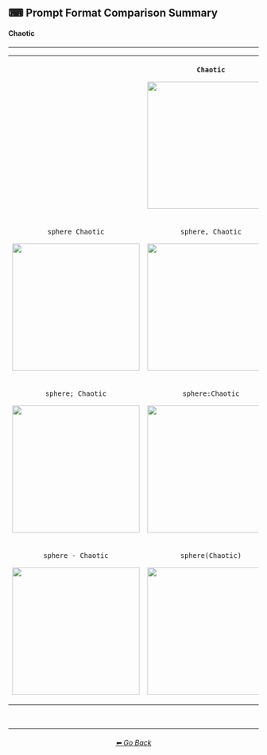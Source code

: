 <h2>⌨ Prompt Format Comparison Summary</h2>
<h4>Chaotic</h4>

<hr><!--------------->

<div align="center">

<table>
	<tr align=center valign=middle>
		<th>
			<br>
		</th>
		<th>
			<p><code>Chaotic</code></p><p><img src="https://github.com/willwulfken/MidJourney-Styles-and-Keywords/blob/main/Images/Summary%20Images/Prompt%20Format%20Comparison/Chaotic.png?raw=true" width="256" /></p>
		</th>
		<th>
			<br>
		</th>
	</tr>
	<tr align=center valign=middle>
		<td>
			<p><code>sphere Chaotic</code></p><p><img src="https://github.com/willwulfken/MidJourney-Styles-and-Keywords/blob/main/Images/Summary%20Images/Prompt%20Format%20Comparison/sphere_Chaotic.png?raw=true" width="256" /></p>
		</td>
		<td>
			<p><code>sphere, Chaotic</code></p><p><img src="https://github.com/willwulfken/MidJourney-Styles-and-Keywords/blob/main/Images/Summary%20Images/Prompt%20Format%20Comparison/sphere-Chaotic.png?raw=true" width="256" /></p>
		</td>
		<td>
			<p><code>Chaotic sphere</code></p><p><img src="https://github.com/willwulfken/MidJourney-Styles-and-Keywords/blob/main/Images/Summary%20Images/Prompt%20Format%20Comparison/Chaotic_sphere.png?raw=true" width="256" /></p>
		</td>
	</tr>
	<tr align=center valign=middle>
		<td>
			<p><code>sphere; Chaotic</code></p><p><img src="https://github.com/willwulfken/MidJourney-Styles-and-Keywords/blob/main/Images/Summary%20Images/Prompt%20Format%20Comparison/sphere-semicolon-Chaotic.png?raw=true" width="256" /></p>
		</td>
		<td>
			<p><code>sphere:Chaotic</code></p><p><img src="https://github.com/willwulfken/MidJourney-Styles-and-Keywords/blob/main/Images/Summary%20Images/Prompt%20Format%20Comparison/sphere-colon-Chaotic.png?raw=true" width="256" /></p>
		</td>
		<td>
			<p><code>sphere::Chaotic</code></p><p><img src="https://github.com/willwulfken/MidJourney-Styles-and-Keywords-Reference/blob/main/Images/Summary%20Images/Prompt%20Format%20Comparison/sphere-double_colon-Chaotic.png?raw=true" width="256" /></p>
		</td>
	</tr>
	<tr align=center valign=middle>
		<td>
			<p><code>sphere - Chaotic</code></p><p><img src="https://github.com/willwulfken/MidJourney-Styles-and-Keywords/blob/main/Images/Summary%20Images/Prompt%20Format%20Comparison/sphere_-_Chaotic.png?raw=true" width="256" /></p>
		</td>
		<td>
			<p><code>sphere(Chaotic)</code></p><p><img src="https://github.com/willwulfken/MidJourney-Styles-and-Keywords/blob/main/Images/Summary%20Images/Prompt%20Format%20Comparison/sphere(Chaotic).png?raw=true" width="256" /></p>
		</td>
		<td>
			<p><code>sphere in the style of Chaotic</code></p><p><img src="https://github.com/willwulfken/MidJourney-Styles-and-Keywords/blob/main/Images/Summary%20Images/Prompt%20Format%20Comparison/sphere_inthestyleofChaotic.png?raw=true" width="256" /></p>
		</td>
	</tr>
</table>

</div>

<br>


<hr><!--------------->
<div align="center">
<h6><a href="https://github.com/willwulfken/MidJourney-Styles-and-Keywords-Reference/blob/main/README.md">⬅ Go Back</a></h6>
</div>